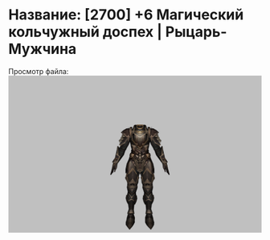 # Название: [2700] +6 Магический кольчужный доспех | Рыцарь-Мужчина

Просмотр файла:
![p000006.png](p000006.png)